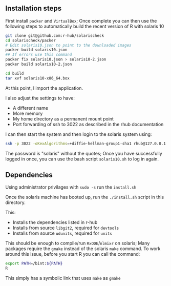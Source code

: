 ## Installation steps

First install `packer` and `VirtualBox`; Once complete you can then
use the following steps to automatically build the recent version of R
with solaris 10

```sh
git clone git@github.com:r-hub/solarischeck
cd solarischeck/packer
# Edit solaris10.json to point to the downloaded images
packer build solaris10.json
## If errors use this command
packer fix solaris10.json > solaris10-2.json
packer build solaris10-2.json

cd build
tar xvf solaris10-x86_64.box
```

At this point, I import the application.

I also adjust the settings to have:
 - A different name
 - More memory
 - My home directory as a permanent mount point
 - Port forwarding of ssh to 3022 as described in the rhub documentation
 
I can then start the system and then login to the solaris system using:

```sh
ssh -p 3022 -oKexAlgorithms=+diffie-hellman-group1-sha1 rhub@127.0.0.1 -o forwardx11=yes 
```

The password is "solaris" without the quotes; Once you have
successfully logged in once, you can use the bash script
`solaris10.sh` to log in again.

## Dependencies

Using administrator privilages with `sudo -s` run the `install.sh` 

Once the solaris machine has booted up, run the `./install.sh` script in this directory.

This:
- Installs the dependencies listed in r-hub
- Installs from source `libgit2`, required for `devtools`
- Installs from source `udunits`, required for `units`

This should be enough to compile/run `RxODE`/`nlmixr` on solaris; Many
packages require the `gmake` instead of the solaris `make` command.
To work around this issue, before you start R you can call the
command:

```sh
export PATH=/bint:${PATH}
R
```

This simply has a symbolic link that uses `make` as `gmake`
